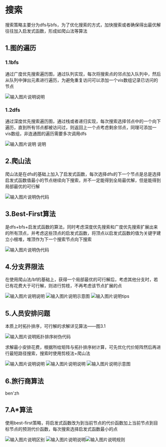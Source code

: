 # 搜索
搜索策略主要分为dfs与bfs，为了优化搜索的方式，加快搜索或者确保得出最优解往往加入启发式函数，形成如爬山法等算法
## 1.图的遍历
### 1.1bfs
通过广度优先搜索遍历图，通过队列实现，每次将搜索点的邻点加入队列中，然后从队列中弹出元素进行遍历，为避免重复访问可以添加一个vis数组记录已访问的节点

![输入图片说明](/imgs/2025-06-14/DlmI9qCMnYolzYE4.png)说明
### 1.2dfs
通过深度优先搜索遍历图，通过栈或者递归实现，每次搜索选择邻点中的一个向下遍历，直到所有邻点都被访问过，则返回上一个点考虑剩余邻点，同理可添加一vis数组，非连通图的遍历需要多次调用dfs

![输入图片说明](/imgs/2025-06-14/8FIIjURqJJC0I8H9.png)
说明
## 2.爬山法
爬山法是在dfs的基础上加入了启发式函数，每次选择dfs的下一个节点是总是选择启发式函数值最小的节点继续向下搜索，并不一定能得到全局最优解，但是能得到局部最优的可行解

![输入图片说明](/imgs/2025-06-14/zJ0iKdAWiNw2662Z.png)伪代码
## 3.Best-First算法
是dfs+bfs+启发式函数的算法，同时考虑深度优先搜索和广度优先搜索扩展出来的所有顶点，并考虑这些顶点的启发式函数，将顶点以启发式函数的值为关键字建立小根堆，堆顶作为下一个搜索节点向下搜索

![输入图片说明](/imgs/2025-06-14/8GstBamcCXswSiKX.png)伪代码
## 4.分支界限法
在使用爬山法/bf的基础上，获得一个局部最优的可行解后，考虑其他分支时，若已有花费大于可行解，则进行剪枝，不再考虑该节点扩展的点

![输入图片说明](/imgs/2025-06-14/d7W8lEdSoTmoLvcq.png)说明
![输入图片说明](/imgs/2025-06-14/rTrINV3Y4E4DPbBr.png)示意图
![输入图片说明](/imgs/2025-06-14/Co1eRb4eoN8RGUlS.png)tips
## 5.人员安排问题
本质上时拓扑排序，可行解的求解详见算法——图3.1

![输入图片说明](/imgs/2025-06-14/xf3JyvXAipXCpn6E.png)拓扑排序树伪代码

求解最小安排花费，根据所给矩阵与拓扑排序树计算，可先优化代价矩阵然后再进行最短路径搜索，搜索时使用剪枝法+爬山法

![输入图片说明](/imgs/2025-06-14/aN0MbkuRqG57bRvu.png)说明
![输入图片说明](/imgs/2025-06-14/VeUG2no3qmoIHpyR.png)说明
![输入图片说明](/imgs/2025-06-14/YTQuFZyUq7wM93QW.png)示意图
## 6.旅行商算法
ben'zh
## 7.A*算法
使用best-first策略，将启发式函数改为到当前节点的代价函数加上当前节点到目标节点的预测代价函数，每次搜索选择启发式函数最小的点

![输入图片说明](/imgs/2025-06-14/q7bZGQBB4TonYiPB.png)区别
![输入图片说明](/imgs/2025-06-14/XiGgs6TjlZZaQrAh.png)说明![输入图片说明](/imgs/2025-06-14/si3GFrsKiyUTq23i.png)规则



<!--stackedit_data:
eyJoaXN0b3J5IjpbOTI1MTYzMDEzLDczODg3NTkzNF19
-->